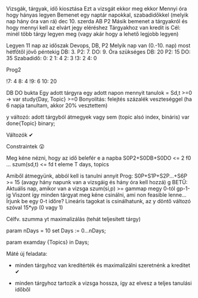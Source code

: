 Vizsgák, tárgyak, idő kiosztása
Ezt a vizsgát ekkor meg ekkor
Mennyi óra hogy hányas legyen
Bemenet egy naptár napokkal, szabadidőkkel (melyik nap hány óra van rá)
dec 10. szerda
AB P2
Másik bemenet a tárgyakról és hogy mennyi kell az elvárt jegy eléréshez
Tárgyakhoz van kredit is
Cél: minél több tárgy legyen meg (vagy akár hogy a lehető legjobb legyen)

Legyen 11 nap az időszak
Devops, DB, P2
Melyik nap van (0.-10. nap) most hétfőtől jövő péntekig
DB: 3.
P2: 7.
DO: 9.
Óra szükséges
DB: 20
P2: 15
DO: 35
Szabadidő:
0: 2
1: 4
2: 3
!3: 2
4: 0
<!-- 5: 10
6: 5 --> Prog2
!7: 4
8: 4
!9: 6
10: 20

DB DO bukta
Egy adott tárgyra egy adott napon mennyit tanulok = Sd,t >=0 -> var study{Day, Topic} >=0
Bonyolítás: felejtés százalék veszteséggel (ha 6 napja tanultam, akkor 20% vesztettem)

y változó: adott tárgyból átmegyek vagy sem (topic alsó index, bináris)
var done{Topic} binary;

Változók ✔

Constraintek 😲

Meg kéne nézni, hogy az idő belefér e a napba
S0P2+S0DB+S0DO <= 2 f0 ...
szum(sd,t) <= fd t eleme T
days, topics

Amiből átmegyünk, abból kell is tanulni annyit
Prog: S0P+S1P+S2P...+S6P >= 15 (avagy hány napunk van a vizsgáig és hány óra kell hozzá)
g BETŰ: Aktuális nap, amikor van a vizsga
szum(si,p) >= gammap megy 0-tól gp-1-ig
Viszont így minden tárgyat meg kéne csinálni, ami non feasible lenne...
Írjunk be egy 0-t időre?
Lineáris tagokat is csinálhatunk, az y döntő változó
szóval 15*yp (0 vagy 1)

Célfv. szumma yt maximalizálás (tehát teljesített tárgy)

param nDays = 10
set Days := 0...nDays;

param examday {Topics} in Days;

Máté új feladata:

- minden tárgyhoz van kreditérték és maximalizálni szeretnénk a kreditet ✔

- minden tárgyhoz tartozik a vizsga hossza, így az elvesz a teljes tanulási időből